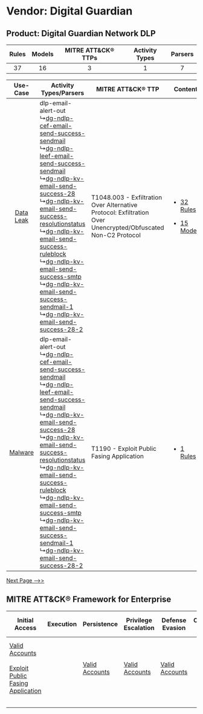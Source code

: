 Vendor: Digital Guardian
========================
Product: Digital Guardian Network DLP
-------------------------------------
| Rules | Models | MITRE ATT&CK® TTPs | Activity Types | Parsers |
|:-----:|:------:|:------------------:|:--------------:|:-------:|
|  37   |   16   |         3          |       1        |    7    |

|    Use-Case    | Activity Types/Parsers    | MITRE ATT&CK® TTP    | Content    |
|:----:| ---- | ---- | ---- |
| [Data Leak](../../../UseCases/uc_data_leak.md) |  dlp-email-alert-out<br> ↳[dg-ndlp-cef-email-send-success-sendmail](Ps/pC_dgndlpcefemailsendsuccesssendmail.md)<br> ↳[dg-ndlp-leef-email-send-success-sendmail](Ps/pC_dgndlpleefemailsendsuccesssendmail.md)<br> ↳[dg-ndlp-kv-email-send-success-28](Ps/pC_dgndlpkvemailsendsuccess28.md)<br> ↳[dg-ndlp-kv-email-send-success-resolutionstatus](Ps/pC_dgndlpkvemailsendsuccessresolutionstatus.md)<br> ↳[dg-ndlp-kv-email-send-success-ruleblock](Ps/pC_dgndlpkvemailsendsuccessruleblock.md)<br> ↳[dg-ndlp-kv-email-send-success-smtp](Ps/pC_dgndlpkvemailsendsuccesssmtp.md)<br> ↳[dg-ndlp-kv-email-send-success-sendmail-1](Ps/pC_dgndlpkvemailsendsuccesssendmail1.md)<br> ↳[dg-ndlp-kv-email-send-success-28-2](Ps/pC_dgndlpkvemailsendsuccess282.md)<br> | T1048.003 - Exfiltration Over Alternative Protocol: Exfiltration Over Unencrypted/Obfuscated Non-C2 Protocol<br> | [<ul><li>32 Rules</li></ul><ul><li>15 Models</li></ul>](RM/r_m_digital_guardian_digital_guardian_network_dlp_Data_Leak.md) |
|   [Malware](../../../UseCases/uc_malware.md)   |  dlp-email-alert-out<br> ↳[dg-ndlp-cef-email-send-success-sendmail](Ps/pC_dgndlpcefemailsendsuccesssendmail.md)<br> ↳[dg-ndlp-leef-email-send-success-sendmail](Ps/pC_dgndlpleefemailsendsuccesssendmail.md)<br> ↳[dg-ndlp-kv-email-send-success-28](Ps/pC_dgndlpkvemailsendsuccess28.md)<br> ↳[dg-ndlp-kv-email-send-success-resolutionstatus](Ps/pC_dgndlpkvemailsendsuccessresolutionstatus.md)<br> ↳[dg-ndlp-kv-email-send-success-ruleblock](Ps/pC_dgndlpkvemailsendsuccessruleblock.md)<br> ↳[dg-ndlp-kv-email-send-success-smtp](Ps/pC_dgndlpkvemailsendsuccesssmtp.md)<br> ↳[dg-ndlp-kv-email-send-success-sendmail-1](Ps/pC_dgndlpkvemailsendsuccesssendmail1.md)<br> ↳[dg-ndlp-kv-email-send-success-28-2](Ps/pC_dgndlpkvemailsendsuccess282.md)<br> | T1190 - Exploit Public Fasing Application<br>    | [<ul><li>1 Rules</li></ul>](RM/r_m_digital_guardian_digital_guardian_network_dlp_Malware.md)    |
[Next Page -->>](2_ds_digital_guardian_digital_guardian_network_dlp.md)

MITRE ATT&CK® Framework for Enterprise
--------------------------------------
| Initial Access                                                                                                                                            | Execution | Persistence                                                         | Privilege Escalation                                                | Defense Evasion                                                     | Credential Access | Discovery | Lateral Movement | Collection | Command and Control | Exfiltration                                                                                                                                                                                                                                         | Impact |
| --------------------------------------------------------------------------------------------------------------------------------------------------------- | --------- | ------------------------------------------------------------------- | ------------------------------------------------------------------- | ------------------------------------------------------------------- | ----------------- | --------- | ---------------- | ---------- | ------------------- | ---------------------------------------------------------------------------------------------------------------------------------------------------------------------------------------------------------------------------------------------------- | ------ |
| [Valid Accounts](https://attack.mitre.org/techniques/T1078)<br><br>[Exploit Public Fasing Application](https://attack.mitre.org/techniques/T1190)<br><br> |           | [Valid Accounts](https://attack.mitre.org/techniques/T1078)<br><br> | [Valid Accounts](https://attack.mitre.org/techniques/T1078)<br><br> | [Valid Accounts](https://attack.mitre.org/techniques/T1078)<br><br> |                   |           |                  |            |                     | [Exfiltration Over Alternative Protocol](https://attack.mitre.org/techniques/T1048)<br><br>[Exfiltration Over Alternative Protocol: Exfiltration Over Unencrypted/Obfuscated Non-C2 Protocol](https://attack.mitre.org/techniques/T1048/003)<br><br> |        |